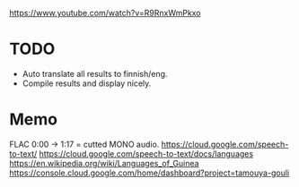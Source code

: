 
https://www.youtube.com/watch?v=R9RnxWmPkxo


# TODO

- Auto translate all results to finnish/eng.
- Compile results and display nicely.

# Memo

FLAC
0:00 -> 1:17 = cutted
MONO audio.
https://cloud.google.com/speech-to-text/
https://cloud.google.com/speech-to-text/docs/languages
https://en.wikipedia.org/wiki/Languages_of_Guinea
https://console.cloud.google.com/home/dashboard?project=tamouya-gouli
